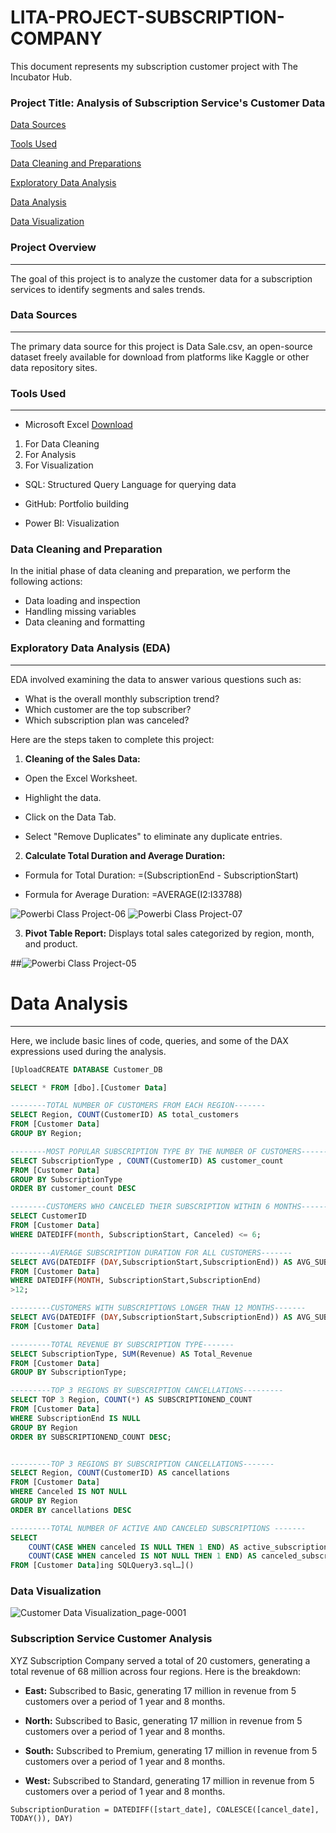 # LITA-PROJECT-SUBSCRIPTION-COMPANY

This document represents my subscription customer project with The Incubator Hub.

### **Project Title: Analysis of Subscription Service's Customer Data**

[Data Sources](#data-sources)

[Tools Used](#tools-used)

[Data Cleaning and Preparations](#data-cleaning-and-preparations)

[Exploratory Data Analysis](#exploratory-data-analysis)

[Data Analysis](#data-analysis)

[Data Visualization](#data-visualization)

### **Project Overview**
---
The goal of this project is to analyze the customer data  for a subscription services  to identify segments and sales trends.

### **Data Sources**
---
The primary data source for this project is Data Sale.csv, an open-source dataset freely available for download from platforms like Kaggle or other data repository sites.

### **Tools Used**
---
- Microsoft Excel  [Download](https://www.microsoft.com)
1.  For Data Cleaning
2.  For Analysis
3.  For Visualization

* SQL: Structured Query Language for querying data

* GitHub: Portfolio building

* Power BI: Visualization

 ### **Data Cleaning and Preparation**
In the initial phase of data cleaning and preparation, we perform the following actions:
* Data loading and inspection
* Handling missing variables
* Data cleaning and formatting

### **Exploratory Data Analysis (EDA)**
 ---
EDA involved examining the data to answer various questions such as:
* What is the overall monthly subscription trend?
* Which customer are the top subscriber?
* Which subscription plan was canceled?

Here are the steps taken to complete this project:

1. **Cleaning of the Sales Data:**

* Open the Excel Worksheet.

* Highlight the data.

* Click on the Data Tab.

* Select "Remove Duplicates" to eliminate any duplicate entries.

2. **Calculate Total Duration and Average Duration:**

* Formula for Total Duration: =(SubscriptionEnd - SubscriptionStart)

* Formula for Average Duration: =AVERAGE(I2:I33788)

![Powerbi Class Project-06](https://github.com/user-attachments/assets/66ba5fd7-1076-48a0-9000-4383ca382e9c)
![Powerbi Class Project-07](https://github.com/user-attachments/assets/61fa0e8e-b5f4-4d91-b3df-a302a7c48b17)

3. **Pivot Table Report:** Displays total sales categorized by region, month, and product.

##![Powerbi Class Project-05](https://github.com/user-attachments/assets/bcfb74f4-ae2a-4f78-9c8f-d2fbf34ea62c)

# Data Analysis
---
Here, we include basic lines of code, queries, and some of the DAX expressions used during the analysis.

```SQL
[UploadCREATE DATABASE Customer_DB

SELECT * FROM [dbo].[Customer Data]

--------TOTAL NUMBER OF CUSTOMERS FROM EACH REGION-------
SELECT Region, COUNT(CustomerID) AS total_customers
FROM [Customer Data]
GROUP BY Region;

--------MOST POPULAR SUBSCRIPTION TYPE BY THE NUMBER OF CUSTOMERS-------
SELECT SubscriptionType , COUNT(CustomerID) AS customer_count
FROM [Customer Data]
GROUP BY SubscriptionType
ORDER BY customer_count DESC

--------CUSTOMERS WHO CANCELED THEIR SUBSCRIPTION WITHIN 6 MONTHS-------
SELECT CustomerID
FROM [Customer Data]
WHERE DATEDIFF(month, SubscriptionStart, Canceled) <= 6;

---------AVERAGE SUBSCRIPTION DURATION FOR ALL CUSTOMERS-------
SELECT AVG(DATEDIFF (DAY,SubscriptionStart,SubscriptionEnd)) AS AVG_SUBSCRIPTION_DURATION
FROM [Customer Data]
WHERE DATEDIFF(MONTH, SubscriptionStart,SubscriptionEnd)
>12;

---------CUSTOMERS WITH SUBSCRIPTIONS LONGER THAN 12 MONTHS-------
SELECT AVG(DATEDIFF (DAY,SubscriptionStart,SubscriptionEnd)) AS AVG_SUBSCRIPTION_DURATION
FROM [Customer Data]

---------TOTAL REVENUE BY SUBSCRIPTION TYPE-------
SELECT SubscriptionType, SUM(Revenue) AS Total_Revenue
FROM [Customer Data]
GROUP BY SubscriptionType;

---------TOP 3 REGIONS BY SUBSCRIPTION CANCELLATIONS---------
SELECT TOP 3 Region, COUNT(*) AS SUBSCRIPTIONEND_COUNT
FROM [Customer Data]
WHERE SubscriptionEnd IS NULL
GROUP BY Region
ORDER BY SUBSCRIPTIONEND_COUNT DESC;


---------TOP 3 REGIONS BY SUBSCRIPTION CANCELLATIONS-------
SELECT Region, COUNT(CustomerID) AS cancellations
FROM [Customer Data]
WHERE Canceled IS NOT NULL
GROUP BY Region
ORDER BY cancellations DESC

---------TOTAL NUMBER OF ACTIVE AND CANCELED SUBSCRIPTIONS -------
SELECT 
    COUNT(CASE WHEN canceled IS NULL THEN 1 END) AS active_subscriptions,
    COUNT(CASE WHEN canceled IS NOT NULL THEN 1 END) AS canceled_subscriptions
FROM [Customer Data]ing SQLQuery3.sql…]()


```
### Data Visualization
![Customer Data Visualization_page-0001](https://github.com/user-attachments/assets/b669169e-5c9e-477a-8a49-d22077b46134)

### **Subscription Service Customer Analysis**
XYZ Subscription Company served a total of 20 customers, generating a total revenue of 68 million across four regions. Here is the breakdown:

* **East:** Subscribed to Basic, generating 17 million in revenue from 5 customers over a period of 1 year and 8 months.

* **North:** Subscribed to Basic, generating 17 million in revenue from 5 customers over a period of 1 year and 8 months.

* **South:** Subscribed to Premium, generating 17 million in revenue from 5 customers over a period of 1 year and 8 months.

* **West:** Subscribed to Standard, generating 17 million in revenue from 5 customers over a period of 1 year and 8 months.

```POWERBI
SubscriptionDuration = DATEDIFF([start_date], COALESCE([cancel_date], TODAY()), DAY)
